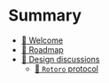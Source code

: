 # Summary

- [👋 Welcome](./README.md)
- [📜 Roadmap](./ROADMAP.md)
- [💬 Design discussions](./components/README.md)
    - [💬 `Rotoro` protocol](./components/rotoro.md)